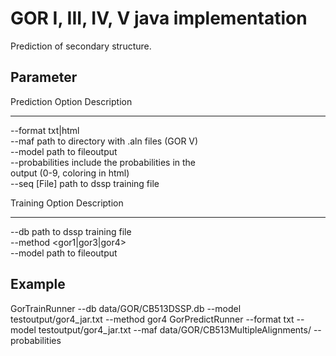 # GOR I, III, IV, V java implementation   #

Prediction of secondary structure. 

## Parameter ##
Prediction 
Option                                  Description                            
------                                  -----------                            
--format                                txt|html                               
--maf <File>                            path to directory with .aln files (GOR 
                                          V)                                   
--model <File>                          path to fileoutput                     
--probabilities                         include the probabilities in the       
                                          output (0-9, coloring in html)       
--seq [File]                            path to dssp training file             

Training
Option                                  Description                            
------                                  -----------                            
--db <File>                             path to dssp training file             
--method                                <gor1|gor3|gor4>                       
--model <File>                          path to fileoutput                     


## Example ## 
GorTrainRunner --db data/GOR/CB513DSSP.db  --model testoutput/gor4_jar.txt --method gor4
GorPredictRunner --format txt --model testoutput/gor4_jar.txt --maf data/GOR/CB513MultipleAlignments/ --probabilities
